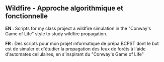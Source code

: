 ## Wildfire - Approche algorithmique et fonctionnelle


**EN** : Scripts for my class project a wildfire simulation in the "Conway's Game of Life" style to study wildfire propagation.

**FR** : Des scripts pour mon projet informatique de prépa BCPST dont le but est de simuler et d'étudier la propagation des feux de forêts à l'aide d'automates cellulaires, en s'inspirant du "Conway's Game of Life"
